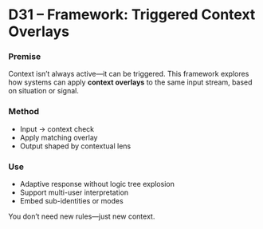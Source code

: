 # D31 – Framework: Triggered Context Overlays

### Premise

Context isn’t always active—it can be triggered. This framework explores how systems can apply **context overlays** to the same input stream, based on situation or signal.

### Method

- Input → context check  
- Apply matching overlay  
- Output shaped by contextual lens

### Use

- Adaptive response without logic tree explosion  
- Support multi-user interpretation  
- Embed sub-identities or modes

You don’t need new rules—just new context.
